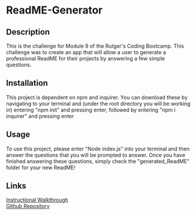 # ReadME-Generator

## Description
This is the challenge for Module 9 of the Rutger's Coding Bootcamp. This challenge was to create an app that will allow a user to generate a professional ReadME for their projects by answering a few simple questions. 

## Installation
This project is dependent on npm and inquirer. You can download these by navigating to your terminal and (under the root directory you will be working in) entering "npm init" and pressing enter, followed by entering "npm i inquirer" and pressing enter

## Usage
To use this project, please enter "Node index.js" into your terminal and then answer the questions that you will be prompted to answer. Once you have finished answering these questions, simply check the "generated_ReadME" folder for your new ReadME!

## Links
<a href="https://www.youtube.com/video/KTlYvFO8XIM"> Instructional Walkthrough </a>
<br>
<a href="https://github.com/Bwhitman33/ReadMe-Generator"> Github Repository </a>